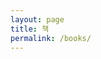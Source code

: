 ```yaml
---
layout: page
title: 책
permalink: /books/
---
```


<script>
window.location.href = 'https://www.notion.so/leclipse/b23753a448f641e98f3c4889daa3b895';
</script>
